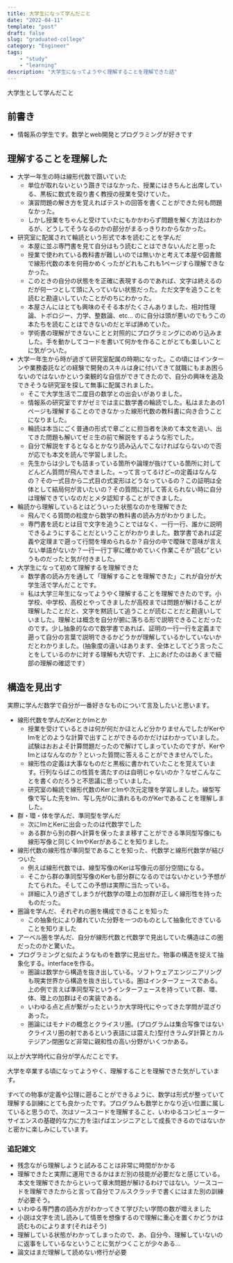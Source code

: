 ```yaml
---
title: 大学生になって学んだこと
date: "2022-04-11"
template: "post"
draft: false
slug: "graduated-college"
category: "Engineer"
tags:
    - "study"
    - "learning"
description: "大学生になってようやく理解することを理解できた話"
---
```



大学生として学んだこと

## 前書き
- 情報系の学生です。数学とweb開発とプログラミングが好きです

## 理解することを理解した
- 大学一年生の時は線形代数で躓いていた
	- 単位が取れないという躓きではなかった、授業にはきちんと出席している、黒板に数式を殴り書く教授の授業を受けていた。
	- 演習問題の解き方を覚えればテストの回答を書くことができた何も問題なかった。
	- しかし授業をちゃんと受けていたにもかかわらず問題を解く方法はわかるが、どうしてそうなるのかの部分がまるっきりわからなかった。
- 研究室に配属されて輪読という形式で本を読むことを学んだ
	- 本屋に並ぶ専門書を見て自分はもう読むことはできないんだと思った
	- 授業で使われている教科書が難しいのでは無いかと考えて本屋や図書館で線形代数の本を何冊かめくったがどれもこれも1ページすら理解できなかった。
	- このときの自分の状態をを正確に表現するのであれば、文字は終えるのだが何一つとして頭に入っていない状態だった。ただ文字を追うことを読むと勘違いしていたことがのちにわかった。
	- 本屋さんにはとても興味のそそる本がたくさんありました、相対性理論、トポロジー、力学、整数論、etc... のに自分は頭が悪いのでもうこの本たちを読むことはできないのだと半ば諦めていた。
	- 学術書の理解ができないことと対照的にプログラミングにのめり込みました。手を動かしてコードを書いて何かを作ることがとても楽しいことに気がついた。
- 大学一年生から時が過ぎて研究室配属の時期になった。この頃にはインターンや業務委託などの経験で開発のスキルは身に付いてきて就職にもまあ困らないのではないかという楽観的な自信ができてきたので、自分の興味を追及できそうな研究室を探して無事に配属されました。
	- そこで大学生活で二度目の数学との出会いがありました。
	- 情報系の研究室ですがゼミでは主に数学書の輪読でした。私はまたあの1ページも理解することのできなかった線形代数の教科書に向き合うことになりました。
	- 輪読は本当にごく普通の形式で章ごとに担当者を決めて本文を追い、出てきた問題も解いてゼミ生の前で解説をするような形でした。
	- 自分で解説をするとなるとかなり読み込んでこなければならないので否が応でも本文を読んで学習しました。
	- 先生からは少しでも詰まっている箇所や論理が抜けている箇所に対してどんどん質問が飛んできました。~って言ってるけど~の定義はなんなの？その一式目から二式目の式変形はどうなっているの？この証明は全体として結局何が言いたいの？その質問に対して答えられない時に自分は理解できていなのだとメタ認知することができました。
- 輪読から理解しているとはどういった状態なのかを理解できた
	- 飛んでくる質問の粒度から数学の教科書の読み方がわかりました。
	- 専門書を読むとは目で文字を追うことではなく、一行一行、誰かに説明できるようにすることだということがわかりました。数学書であれば定義や定理まで遡って行間を埋められるか？自分の中で曖昧で意味が言えない単語がないか？一行一行丁寧に確かめていく作業こそが”読む”というものだったと気が付きました。
- 大学生になって初めて理解するを理解できた
	- 数学書の読み方を通して「理解することを理解できた」これが自分が大学生活で学んだことです。
	- 私は大学三年生になってようやく理解することを理解できたのです。小学校、中学校、高校とやってきましたが高校までは問題が解けることが理解したことだと、文字を黙読して追うことが読むことだと勘違いしていました。理解とは概念を自分が腑に落ちる形で説明できることだったのです。少し抽象的なので数学書であれば、証明の一行一行を定義まで遡って自分の言葉で説明できるかどうかが理解しているかしていないかだとわかりました。(抽象度の違いはあります、全体としてどう言ったことをしているのかに対する理解も大切です、上にあげたのはあくまで細部の理解の確認です）

## 構造を見出す
実際に学んだ数学で自分が一番好きなものについて言及したいと思います。

- 線形代数を学んだKerとかImとか
	- 授業を受けているときは何が何だかほとんど分かりませんでしたがKerやImをどのような計算で出すことができるのかだけはわかっていました。試験はおおよそ計算問題だったので解けてしまっていたのですが、KerやImとはなんなのか？といった質問に答えることができませんでした。
	- 線形性の定義は大事なものだと黒板に書かれていたことを覚えています。行列ならばこの性質を満たすのは自明じゃないのか？なぜこんなことを書くのだろうと不思議に思っていました。
	- 研究室の輪読で線形代数のKerとImや次元定理を学習しました。線型写像で写した先をIm、写し先が0に潰れるものがKerであることを理解しました。
- 群・環・体を学んだ、準同型を学んだ
	- 次にImとKerに出会ったのは代数学でした
	- ある群から別の群へ計算を保ったまま移すことができる準同型写像にも線形写像と同じくImやKerがあることを知りました。
- 線形代数の線形性が準同型であることを知った、代数学と線形代数学が結びついた
	- 例えば線形代数では、線型写像のKerは写像元の部分空間になる。
	- そこから群の準同型写像のKerも部分群になるのではないかという予想がたてられた。そしてこの予想は実際に当たっている。
	- 詳細に入り過ぎてしまうが代数学の環上の加群が正しく線形性を持ったものだった。
- 圏論を学んだ、それぞれの圏を構成できることを知った
	- この抽象化により離れていた分野を一つのものとして抽象化できていることを知りました
- アーベル圏を学んだ、自分が線形代数と代数学で見出していた構造はこの圏だったのかと驚いた。
- プログラミングと似たようなものを数学に見出せた。物事の構造を捉えて抽象化する。interfaceを作る。
	- 圏論は数学から構造を抜き出している。ソフトウェアエンジニアリングも現実世界から構造を抜き出している。圏はインターフェースである。上の例で言えば準同型写というインターフェースを持っていて群、環、体、環上の加群はその実装である。
	- いわゆる点と点が繋がったというか大学時代にやってきた学問が混ざりあった。
	- 圏論にはモナドの概念とクライスリ圏。(プログラムは集合写像ではないクライスリ圏の射であるという表語には震えた)型付きラムダ計算とカルテジアン閉圏など非常に親和性の高い分野がいくつかある。
        
    
以上が大学時代に自分が学んだことです。
    
大学を卒業する頃になってようやく、理解することを理解できた気がしています。
    
すべての物事が定義や公理に遡ることができるように、数学は形式が整っていて理解する訓練にとても良かったです。プログラムも数学とかなり近い位置に属していると思うので、次はソースコードを理解すること、いわゆるコンピューターサイエンスの基礎的な力に力を注げばエンジニアとして成長できるのではないかと密かに楽しみにしています。


    
### 追記雑文
    
- 残念ながら理解しようと試みることは非常に時間がかかる
- 理解できたと実際に運用できるかはまだ別の技能が必要だなと感じている。本文を理解できたからといって章末問題が解けるわけではない。ソースコードを理解できたからと言って自分でフルスクラッチで書くにはまた別の訓練が必要そう。
- いわゆる専門書の読み方がわかってきて学びたい学問の数が増えました
- 小説は文字を流し読みして情景を想像するので理解に重心を置くかどうかは読むものによります(それはそう)
- 理解している状態がわかってしまったので、あ、自分今、理解していないのに返事をしているなということに気がつくことが少々ある...
- 論文はまだ理解して読めない修行が必要